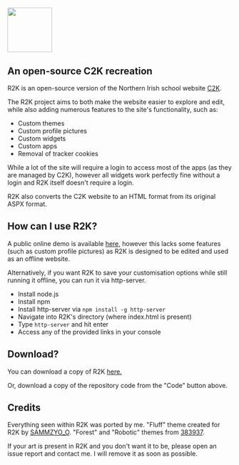
# <img src="https://github.com/vlri4/R2K/assets/126778577/a2f235d2-9a78-4879-bba9-25202904ea81" width="100">
## An open-source C2K recreation

R2K is an open-source version of the Northern Irish school website [C2K](https://www.c2kschools.net). 

The R2K project aims to both make the website easier to explore and edit, while also adding numerous features to the site's functionality, such as:

- Custom themes
- Custom profile pictures
- Custom widgets
- Custom apps
- Removal of tracker cookies

While a lot of the site will require a login to access most of the apps (as they are managed by C2K), however all widgets work perfectly fine without a login and R2K itself doesn't require a login.

R2K also converts the C2K website to an HTML format from its original ASPX format.

## How can I use R2K?
A public online demo is available [here,](https://vlri4.github.io/WebsiteProject/r2k.html) however this lacks some features (such as custom profile pictures) as R2K is designed to be edited and used as an offline website.

Alternatively, if you want R2K to save your customisation options while still running it offline, you can run it via http-server.
- Install node.js
- Install npm
- Install http-server via `npm install -g http-server`
- Navigate into R2K's directory (where index.html is present)
- Type `http-server` and hit enter
- Access any of the provided links in your console

## Download?
You can download a copy of R2K [here.](https://github.com/vlri4/R2K/releases)

Or, download a copy of the repository code from the "Code" button above.

## Credits
Everything seen within R2K was ported by me. "Fluff" theme created for R2K by [SAMMZYO_O](https://sammzy404.newgrounds.com/). "Forest" and "Robotic" themes from [383937](https://383937.tumblr.com/).

If your art is present in R2K and you don't want it to be, please open an issue report and contact me. I will remove it as soon as possible.
